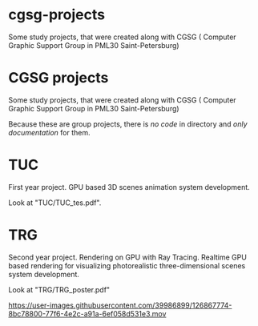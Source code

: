 
# cgsg-projects
Some study projects, that were created along with CGSG ( Computer Graphic Support Group in PML30 Saint-Petersburg)
# CGSG projects
Some study projects, that were created along with CGSG ( Computer Graphic Support Group in PML30 Saint-Petersburg)

Because these are group projects, there is *no code* in directory and *only documentation* for them.

# TUC
First year project. GPU based 3D scenes animation system development.

Look at "TUC/TUC_tes.pdf".

# TRG
Second year project. Rendering on GPU with Ray Tracing. Realtime GPU based rendering for visualizing photorealistic three-dimensional scenes system development.

Look at "TRG/TRG_poster.pdf"

https://user-images.githubusercontent.com/39986899/126867774-8bc78800-77f6-4e2c-a91a-6ef058d531e3.mov

